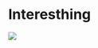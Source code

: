 # Interesthing
![](https://komarev.com/ghpvc/?sillyfelon=sillyfelon&style=plastic&label=BUDDY+COUNT&abbreviated=true&color=greenstyle)
